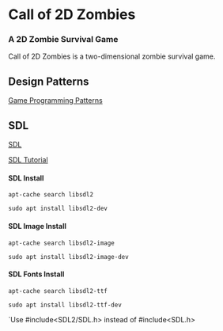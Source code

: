 # Call of 2D Zombies
### A 2D Zombie Survival Game

Call of 2D Zombies is a two-dimensional zombie survival game.

## Design Patterns

[Game Programming Patterns](http://gameprogrammingpatterns.com/contents.html)

## SDL

[SDL](https://www.libsdl.org/)

[SDL Tutorial](http://lazyfoo.net/tutorials/SDL/index.php)

#### SDL Install

`apt-cache search libsdl2`

`sudo apt install libsdl2-dev`

#### SDL Image Install

`apt-cache search libsdl2-image`

`sudo apt install libsdl2-image-dev`

#### SDL Fonts Install

`apt-cache search libsdl2-ttf`

`sudo apt install libsdl2-ttf-dev`



`Use #include<SDL2/SDL.h> instead of #include<SDL.h>

